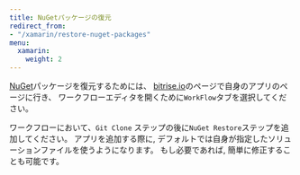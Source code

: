 ```yaml
---
title: NuGetパッケージの復元
redirect_from:
- "/xamarin/restore-nuget-packages"
menu:
  xamarin:
    weight: 2
---
```

[NuGet](https://www.nuget.org/)パッケージを復元するためには、
[bitrise.io](https://www.bitrise.io)のページで自身のアプリのページに行き、
ワークフローエディタを開くために`WorkFlow`タブを選択してください。

ワークフローにおいて、`Git Clone` ステップの後に`NuGet Restore`ステップを追加してください。
アプリを追加する際に, デフォルトでは自身が指定したソリューションファイルを使うようになります。
もし必要であれば, 簡単に修正することも可能です。
